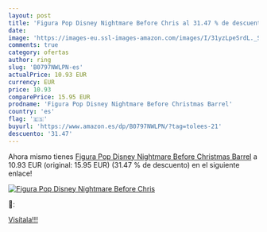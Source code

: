 ```yaml
---
layout: post
title: 'Figura Pop Disney Nightmare Before Chris al 31.47 % de descuento'
date: 
image: 'https://images-eu.ssl-images-amazon.com/images/I/31yzLpeSrdL._SL200_.jpg'
comments: true
category: ofertas
author: ring
slug: 'B0797NWLPN-es'
actualPrice: 10.93 EUR
currency: EUR
price: 10.93
comparePrice: 15.95 EUR
prodname: 'Figura Pop Disney Nightmare Before Christmas Barrel'
country: 'es'
flag: '🇪🇸'
buyurl: 'https://www.amazon.es/dp/B0797NWLPN/?tag=tolees-21'
descuento: '31.47'
---
```


Ahora mismo tienes [Figura Pop Disney Nightmare Before Christmas Barrel](https://www.amazon.es/dp/B0797NWLPN/?tag=tolees-21) a 10.93 EUR (original: 15.95 EUR) (31.47 %  de descuento) en el siguiente enlace!

[![Figura Pop Disney Nightmare Before Chris](https://images-eu.ssl-images-amazon.com/images/I/31yzLpeSrdL._SL200_.jpg)](https://www.amazon.es/dp/B0797NWLPN/?tag=tolees-21)

🔎:


[Visítala!!!](https://www.amazon.es/dp/B0797NWLPN/?tag=tolees-21)
